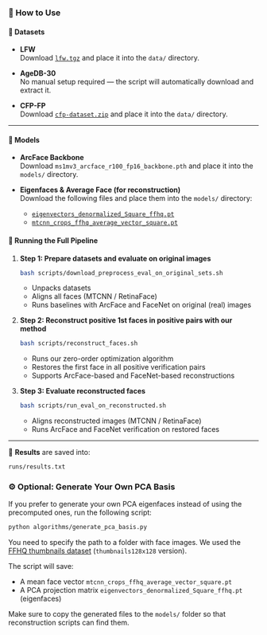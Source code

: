 ### 🔧 How to Use

#### 📁 Datasets

- **LFW**  
  Download [`lfw.tgz`](https://www.kaggle.com/datasets/ashfaqsyed/labelled-faces-in-the-wild) and place it into the `data/` directory.

- **AgeDB-30**  
  No manual setup required — the script will automatically download and extract it.

- **CFP-FP**  
  Download [`cfp-dataset.zip`](http://www.cfpw.io/) and place it into the `data/` directory.

---

#### 🧠 Models

- **ArcFace Backbone**  
  Download `ms1mv3_arcface_r100_fp16_backbone.pth` and place it into the `models/` directory.

- **Eigenfaces & Average Face (for reconstruction)**  
  Download the following files and place them into the `models/` directory:
  
  - [`eigenvectors_denormalized_Square_ffhq.pt`](https://drive.google.com/file/d/1h7F0_iZl7R9Uh5MnKDqvfE3oF8Loh5Rg/view?usp=sharing)
  - [`mtcnn_crops_ffhq_average_vector_square.pt`](https://drive.google.com/file/d/1uv3ZxsVWeCOObjYh86to_CqOVbiwjlef/view?usp=sharing)
 

#### 🚀 Running the Full Pipeline

1. **Step 1: Prepare datasets and evaluate on original images**
   ```bash
   bash scripts/download_preprocess_eval_on_original_sets.sh
   ```
   - Unpacks datasets
   - Aligns all faces (MTCNN / RetinaFace)
   - Runs baselines with ArcFace and FaceNet on original (real) images

2. **Step 2: Reconstruct positive 1st faces in positive pairs with our method**
   ```bash
   bash scripts/reconstruct_faces.sh
   ```
   - Runs our zero-order optimization algorithm
   - Restores the first face in all positive verification pairs
   - Supports ArcFace-based and FaceNet-based reconstructions

3. **Step 3: Evaluate reconstructed faces**
   ```bash
   bash scripts/run_eval_on_reconstructed.sh
   ```
   - Aligns reconstructed images (MTCNN / RetinaFace)
   - Runs ArcFace and FaceNet verification on restored faces

---

📝 **Results** are saved into:
```
runs/results.txt
```


### ⚙️ Optional: Generate Your Own PCA Basis

If you prefer to generate your own PCA eigenfaces instead of using the precomputed ones, run the following script:

```bash
python algorithms/generate_pca_basis.py
```

You need to specify the path to a folder with face images. We used the [FFHQ thumbnails dataset](https://github.com/NVlabs/ffhq-dataset) (`thumbnails128x128` version).

The script will save:
- A mean face vector `mtcnn_crops_ffhq_average_vector_square.pt`
- A PCA projection matrix `eigenvectors_denormalized_Square_ffhq.pt` (eigenfaces) 

Make sure to copy the generated files to the `models/` folder so that reconstruction scripts can find them.